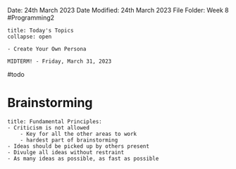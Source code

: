 Date: 24th March 2023
Date Modified: 24th March 2023
File Folder: Week 8
#Programming2 

```ad-abstract
title: Today's Topics
collapse: open

- Create Your Own Persona

```


```ad-warning
MIDTERM! - Friday, March 31, 2023
```
#todo 

# Brainstorming

```ad-summary
title: Fundamental Principles:
- Criticism is not allowed
	- Key for all the other areas to work
	- hardest part of brainstorming
- Ideas should be picked up by others present
- Divulge all ideas without restraint
- As many ideas as possible, as fast as possible
```

